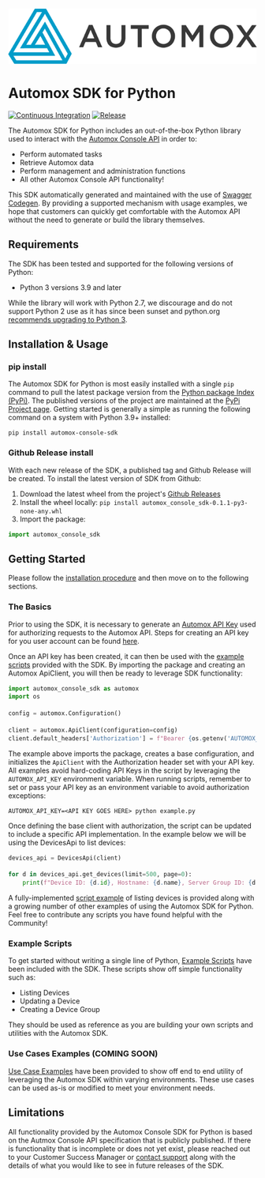 ![Automox logo]

# Automox SDK for Python

[![Continuous Integration](https://github.com/AutomoxCommunity/automox-console-sdk-python/actions/workflows/ci.yml/badge.svg)](https://github.com/AutomoxCommunity/automox-console-sdk-python/actions/workflows/ci.yml)
[![Release](https://github.com/AutomoxCommunity/automox-console-sdk-python/actions/workflows/release.yml/badge.svg)](https://github.com/AutomoxCommunity/automox-console-sdk-python/actions/workflows/release.yml)

The Automox SDK for Python includes an out-of-the-box Python library used to interact with the [Automox Console API] 
in order to:
- Perform automated tasks
- Retrieve Automox data
- Perform management and administration functions
- All other Automox Console API functionality!

This SDK automatically generated and maintained with the use of [Swagger Codegen](https://github.com/swagger-api/swagger-codegen). 
By providing a supported mechanism with usage examples, we hope that customers can quickly get comfortable with the
Automox API without the need to generate or build the library themselves.

## Requirements

The SDK has been tested and supported for the following versions of Python:
- Python 3 versions 3.9 and later

While the library will work with Python 2.7, we discourage and do not support Python 2 use as it has since been sunset 
and python.org [recommends upgrading to Python 3](https://www.python.org/doc/sunset-python-2/).

## Installation & Usage

### pip install

The Automox SDK for Python is most easily installed with a single `pip` command to pull the latest package version from 
the [Python package Index (PyPi)](https://pypi.org/). The published versions of the project are maintained at the 
[PyPi Project page](https://pypi.org/project/automox-console-sdk/). Getting started is generally a simple as running 
the following command on a system with Python 3.9+ installed:

```shell
pip install automox-console-sdk
```

### Github Release install

With each new release of the SDK, a published tag and Github Release will be created. To install the latest version of 
SDK from Github:
1. Download the latest wheel from the project's [Github Releases](https://github.com/AutomoxCommunity/automox-console-sdk-python/releases)
2. Install the wheel locally: `pip install automox_console_sdk-0.1.1-py3-none-any.whl`
3. Import the package:
```python
import automox_console_sdk 
```

## Getting Started

Please follow the [installation procedure](https://github.com/AutomoxCommunity/automox-console-sdk-python#installation--usage) and then move on to the following sections.

### The Basics

Prior to using the SDK, it is necessary to generate an [Automox API Key](https://docs.automox.com/home/automox-settings/accessing-your-api-keys#api-key) 
used for authorizing requests to the Automox API. Steps for creating an API key for you user account can be found 
[here](https://docs.automox.com/home/automox-settings/accessing-your-api-keys#adding-api-keys).

Once an API key has been created, it can then be used with the [example scripts](https://github.com/AutomoxCommunity/automox-console-sdk-python/tree/main/examples/scripts) provided with the 
SDK. By importing the package and creating an Automox ApiClient, you will then be ready to leverage SDK functionality:

```python
import automox_console_sdk as automox
import os

config = automox.Configuration()

client = automox.ApiClient(configuration=config)
client.default_headers['Authorization'] = f"Bearer {os.getenv('AUTOMOX_API_KEY')}"
```

The example above imports the package, creates a base configuration, and initializes the `ApiClient` with the 
Authorization header set with your API key. All examples avoid hard-coding API Keys in the script by leveraging the 
`AUTOMOX_API_KEY` environment variable. When running scripts, remember to set or pass your API key as an environment 
variable to avoid authorization exceptions:
```shell
AUTOMOX_API_KEY=<API KEY GOES HERE> python example.py
```

Once defining the base client with authorization, the script can be updated to include a specific API implementation. In 
the example below we will be using the DevicesApi to list devices:
```python
devices_api = DevicesApi(client)

for d in devices_api.get_devices(limit=500, page=0):
    print(f"Device ID: {d.id}, Hostname: {d.name}, Server Group ID: {d.server_group_id}, IP Addresses: {d.ip_addrs}")
```

A fully-implemented [script example](https://github.com/AutomoxCommunity/automox-console-sdk-python/blob/main/examples/scripts/list_devices.py) of listing devices is provided along with a
growing number of other examples of using the Automox SDK for Python. Feel free to contribute any scripts you have found 
helpful with the Community!

### Example Scripts

To get started without writing a single line of Python, [Example Scripts](https://github.com/AutomoxCommunity/automox-console-sdk-python/tree/main/examples/scripts) have been included with the 
SDK. These scripts show off simple functionality such as:
- Listing Devices
- Updating a Device
- Creating a Device Group

They should be used as reference as you are building your own scripts and utilities with the Automox SDK.

### Use Cases Examples (COMING SOON)

[Use Case Examples](https://github.com/AutomoxCommunity/automox-console-sdk-python/tree/main/examples/use-cases) have been provided to show off end to end utility of leveraging the Automox SDK
within varying environments. These use cases can be used as-is or modified to meet your environment needs. 

## Limitations

All functionality provided by the Automox Console SDK for Python is based on the Autmox Console API specification that 
is publicly published. If there is functionality that is incomplete or does not yet exist, please reached out to your 
Customer Success Manager or [contact support](https://support.automox.com/help/contacting-automox-support) along with
the details of what you would like to see in future releases of the SDK.

[//]: # "Link anchor definitions"
[Automox Logo]: https://raw.githubusercontent.com/AutomoxCommunity/automox-console-sdk-python/main/assets/AX-Horiz-Logo.png
[Automox Console API]: https://developer.automox.com/developer-portal/
[Documentation]: https://github.com/AutomoxCommunity/automox-console-sdk-python/blob/main/docs/README.md
